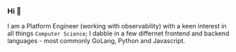 ### Hi 👋
I am a Platform Engineer (working with observability) with a keen interest in all things `Computer Science`; I dabble in a few differnet frontend and backend languages - most commonly GoLang, Python and Javascript.
